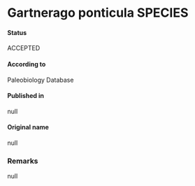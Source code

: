 Gartnerago ponticula SPECIES
=======

#### Status
ACCEPTED

#### According to
Paleobiology Database

#### Published in
null

#### Original name
null

### Remarks
null